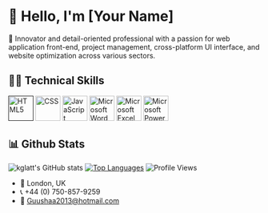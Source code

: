# 👋 Hello, I'm [Your Name]

🚀 Innovator and detail-oriented professional with a passion for web application front-end, project management, cross-platform UI interface, and website optimization across various sectors.

## 👩‍💻 Technical Skills
<a href="" target="_blank" rel="noreferrer"><img src="https://www.svgrepo.com/show/452228/html-5.svg" alt="HTML5" width="50" height="50"/></a> <a href="https://www.w3schools.com/css/" target="_blank" rel="noreferrer"><img src="https://www.svgrepo.com/show/452185/css-3.svg" alt="CSS" width="50" height="50"/></a> <a href="https://www.w3schools.com/js/" target="_blank" rel="noreferrer"><img src="https://www.svgrepo.com/show/349419/javascript.svg" alt="JavaScript" width="50" height="50"/></a>  <a href="https://www.microsoft.com/en-us/microsoft-365/word" target="_blank" rel="noreferrer"><img src="https://www.svgrepo.com/show/452072/ms-word.svg" alt="Microsoft Word" width="50" height="50"/></a>  <a href="https://www.microsoft.com/en-us/microsoft-365/excel" target="_blank" rel="noreferrer"><img src="https://www.svgrepo.com/show/452066/ms-excel.svg" alt="Microsoft Excel" width="50" height="50"/></a>  <a href="https://www.microsoft.com/en-us/microsoft-365/powerpoint" target="_blank" rel="noreferrer"><img src="https://www.svgrepo.com/show/373991/powerpoint2.svg" alt="Microsoft Powerpoint" width="50" height="50"/></a>
 

## 📊 Github Stats

![kglatt's GitHub stats](https://github-readme-stats.vercel.app/api?username=abdirahmanguusha&show_icons=true&theme=radical)
[![Top Languages](https://github-readme-stats.vercel.app/api/top-langs/?username=abdirahmanguusha&layout=compact&langs_count=6&custom_title=Top%20Programming%20Languages&theme=radical)](https://github.com/abdirahmanguusha)
![Profile Views](https://komarev.com/ghpvc/?username=abdirahmanguusha)
  


- 🏡 London, UK
- 📞 +44 (0) 750-857-9259
- 📧 [Guushaa2013@hotmail.com](mailto:Guushaa2013@hotmail.com)

